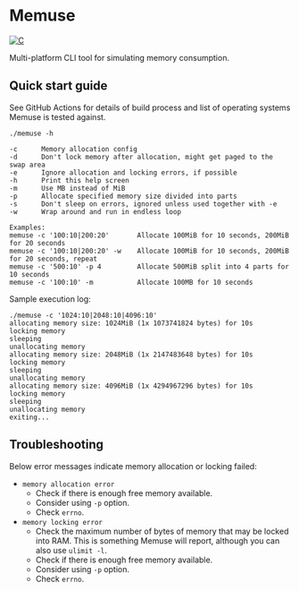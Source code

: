 # Memuse

[![C](https://github.com/ipastusi/memuse/actions/workflows/ci.yml/badge.svg?branch=master)](https://github.com/ipastusi/memuse/actions/workflows/ci.yml)

Multi-platform CLI tool for simulating memory consumption.

## Quick start guide

See GitHub Actions for details of build process and list of operating systems Memuse is tested against.

```
./memuse -h

-c      Memory allocation config
-d      Don't lock memory after allocation, might get paged to the swap area
-e      Ignore allocation and locking errors, if possible
-h      Print this help screen
-m      Use MB instead of MiB
-p      Allocate specified memory size divided into parts
-s      Don't sleep on errors, ignored unless used together with -e
-w      Wrap around and run in endless loop

Examples:
memuse -c '100:10|200:20'       Allocate 100MiB for 10 seconds, 200MiB for 20 seconds
memuse -c '100:10|200:20' -w    Allocate 100MiB for 10 seconds, 200MiB for 20 seconds, repeat
memuse -c '500:10' -p 4         Allocate 500MiB split into 4 parts for 10 seconds
memuse -c '100:10' -m           Allocate 100MB for 10 seconds
```

Sample execution log:

```
./memuse -c '1024:10|2048:10|4096:10'           
allocating memory size: 1024MiB (1x 1073741824 bytes) for 10s
locking memory
sleeping
unallocating memory
allocating memory size: 2048MiB (1x 2147483648 bytes) for 10s
locking memory
sleeping
unallocating memory
allocating memory size: 4096MiB (1x 4294967296 bytes) for 10s
locking memory
sleeping
unallocating memory
exiting...
```

## Troubleshooting

Below error messages indicate memory allocation or locking failed:

- `memory allocation error`
    - Check if there is enough free memory available.
    - Consider using `-p` option.
    - Check `errno`.
- `memory locking error`
    - Check the maximum number of bytes of memory that may be locked into RAM. This is something Memuse will report, although you can also use `ulimit -l`.
    - Check if there is enough free memory available.
    - Consider using `-p` option.
    - Check `errno`.
